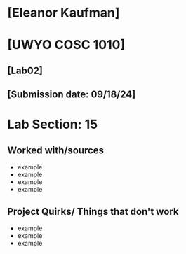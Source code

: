 # [Eleanor Kaufman]
# [UWYO COSC 1010]
## [Lab02]
## [Submission date: 09/18/24]
# Lab Section: 15
## Worked with/sources 
* example
* example
* example
* example
## Project Quirks/ Things that don't work
* example
* example
* example
